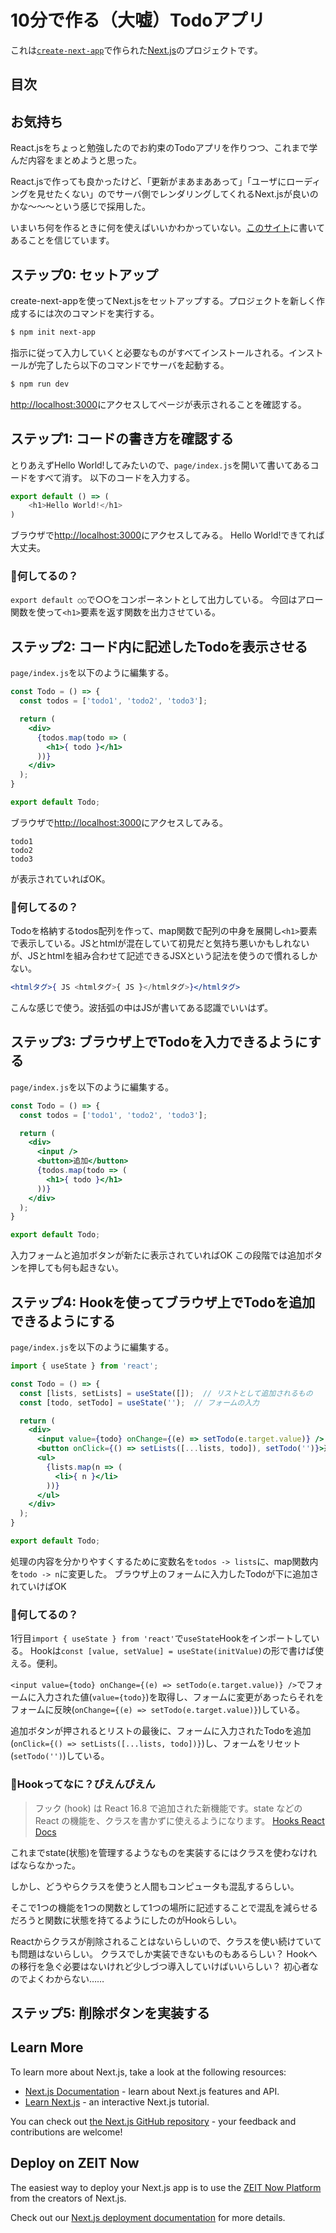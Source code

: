 # 10分で作る（大嘘）Todoアプリ

これは[`create-next-app`](https://github.com/zeit/next.js/tree/canary/packages/create-next-app)で作られた[Next.js](https://nextjs.org/)のプロジェクトです。



## 目次



## お気持ち

React.jsをちょっと勉強したのでお約束のTodoアプリを作りつつ、これまで学んだ内容をまとめようと思った。

React.jsで作っても良かったけど、「更新がまあまああって」「ユーザにローディングを見せたくない」のでサーバ側でレンダリングしてくれるNext.jsが良いのかな〜〜〜という感じで採用した。

いまいち何を作るときに何を使えばいいかわかっていない。[このサイト](https://watablogtravel.com/cra-create-react-app-next-js-gatsby%E3%80%90-%E3%81%A9%E3%81%86%E4%BD%BF%E3%81%84%E5%88%86%E3%81%91%E3%82%8B%E3%81%AE%E3%81%8B%EF%BC%9F%E3%80%91/#Gatsby-2)に書いてあることを信じています。


## ステップ0: セットアップ

create-next-appを使ってNext.jsをセットアップする。プロジェクトを新しく作成するには次のコマンドを実行する。

```bash
$ npm init next-app 
```


指示に従って入力していくと必要なものがすべてインストールされる。インストールが完了したら以下のコマンドでサーバを起動する。

```bash
$ npm run dev 
```


[http://localhost:3000](http://localhost:3000)にアクセスしてページが表示されることを確認する。



## ステップ1: コードの書き方を確認する

とりあえずHello World!してみたいので、`page/index.js`を開いて書いてあるコードをすべて消す。
以下のコードを入力する。

```js
export default () => (
    <h1>Hello World!</h1>
)
```


ブラウザで[http://localhost:3000](http://localhost:3000)にアクセスしてみる。
Hello World!できてれば大丈夫。


### 🤔何してるの？

`export default ○○`で○○をコンポーネントとして出力している。
今回はアロー関数を使って`<h1>`要素を返す関数を出力させている。



## ステップ2: コード内に記述したTodoを表示させる

`page/index.js`を以下のように編集する。

``` jsx
const Todo = () => {
  const todos = ['todo1', 'todo2', 'todo3'];

  return (
    <div>
      {todos.map(todo => (
        <h1>{ todo }</h1>
      ))}
    </div>
  );
}

export default Todo;
```

ブラウザで[http://localhost:3000](http://localhost:3000)にアクセスしてみる。

```
todo1
todo2
todo3
```
が表示されていればOK。



### 🤔何してるの？

Todoを格納するtodos配列を作って、map関数で配列の中身を展開し`<h1>`要素で表示している。JSとhtmlが混在していて初見だと気持ち悪いかもしれないが、JSとhtmlを組み合わせて記述できるJSXという記法を使うので慣れるしかない。

```jsx
<htmlタグ>{ JS <htmlタグ>{ JS }</htmlタグ>}</htmlタグ>
```


こんな感じで使う。波括弧の中はJSが書いてある認識でいいはず。



## ステップ3: ブラウザ上でTodoを入力できるようにする

`page/index.js`を以下のように編集する。

```jsx
const Todo = () => {
  const todos = ['todo1', 'todo2', 'todo3'];

  return (
    <div>
      <input />
      <button>追加</button>
      {todos.map(todo => (
        <h1>{ todo }</h1>
      ))}
    </div>
  );
}

export default Todo;
```


入力フォームと追加ボタンが新たに表示されていればOK
この段階では追加ボタンを押しても何も起きない。


## ステップ4: Hookを使ってブラウザ上でTodoを追加できるようにする
`page/index.js`を以下のように編集する。

```jsx
import { useState } from 'react';

const Todo = () => {
  const [lists, setLists] = useState([]);  // リストとして追加されるもの
  const [todo, setTodo] = useState('');  // フォームの入力

  return (
    <div>
      <input value={todo} onChange={(e) => setTodo(e.target.value)} />
      <button onClick={() => setLists([...lists, todo]), setTodo('')}>追加</button>
      <ul>
        {lists.map(n => (
          <li>{ n }</li>
        ))}
      </ul>
    </div>
  );
}

export default Todo;
```

処理の内容を分かりやすくするために変数名を`todos -> lists`に、map関数内を`todo -> n`に変更した。
ブラウザ上のフォームに入力したTodoが下に追加されていけばOK


### 🤔何してるの？
1行目`import { useState } from 'react'`で`useState`Hookをインポートしている。
Hookは`const [value, setValue] = useState(initValue)`の形で書けば使える。便利。

`<input value={todo} onChange={(e) => setTodo(e.target.value)} />`でフォームに入力された値(`value={todo}`)を取得し、フォームに変更があったらそれをフォームに反映(`onChange={(e) => setTodo(e.target.value)}`)している。


追加ボタンが押されるとリストの最後に、フォームに入力されたTodoを追加(`onClick={() => setLists([...lists, todo])}`)し、フォームをリセット(`setTodo('')`)している。



### 🥺Hookってなに？ぴえんぴえん

> フック (hook) は React 16.8 で追加された新機能です。state などの React の機能を、クラスを書かずに使えるようになります。
> [Hooks React Docs](https://ja.reactjs.org/docs/hooks-overview.html)

これまでstate(状態)を管理するようなものを実装するにはクラスを使わなければならなかった。


しかし、どうやらクラスを使うと人間もコンピュータも混乱するらしい。


そこで1つの機能を1つの関数として1つの場所に記述することで混乱を減らせるだろうと関数に状態を持てるようにしたのがHookらしい。


Reactからクラスが削除されることはないらしいので、クラスを使い続けていても問題はないらしい。
クラスでしか実装できないものもあるらしい？
Hookへの移行を急ぐ必要はないけれど少しづつ導入していけばいいらしい？
初心者なのでよくわからない……

## ステップ5: 削除ボタンを実装する





## Learn More

To learn more about Next.js, take a look at the following resources:

- [Next.js Documentation](https://nextjs.org/docs) - learn about Next.js features and API.
- [Learn Next.js](https://nextjs.org/learn) - an interactive Next.js tutorial.

You can check out [the Next.js GitHub repository](https://github.com/zeit/next.js/) - your feedback and contributions are welcome!

## Deploy on ZEIT Now

The easiest way to deploy your Next.js app is to use the [ZEIT Now Platform](https://zeit.co/import?utm_medium=default-template&filter=next.js&utm_source=create-next-app&utm_campaign=create-next-app-readme) from the creators of Next.js.

Check out our [Next.js deployment documentation](https://nextjs.org/docs/deployment) for more details.
